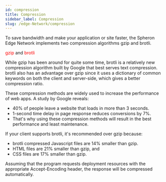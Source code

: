 ```yaml
---
id: compression
title: Compression
sidebar_label: Compression
slug: /edge-Network/compression
---
```


To save bandwidth and make your application or site faster, the Spheron Edge Network implements two compression algorithms gzip and brotli.

<span style="color: red;">gzip</span> and <span style="color: red;">brotli</span>


While gzip has been around for quite some time, brotli is a relatively new compression algorithm built by Google that best serves text compression. brotli also has an advantage over gzip since it uses a dictionary of common keywords on both the client and server-side, which gives a better compression ratio.

These compression methods are widely used to increase the performance of web apps. A study by Google reveals:

- 40% of people leave a website that loads in more than 3 seconds.
- 1-second time delay in page response reduces conversions by 7%.
- That's why using these compression methods will result in the best performance and least maintenance.

If your client supports brotli, it's recommended over gzip because:

- brotli compressed Javascript files are 14% smaller than gzip.
- HTML files are 21% smaller than gzip, and
- CSS files are 17% smaller than gzip.

Assuming that the program requests deployment resources with the appropriate Accept-Encoding header, the response will be compressed automatically.
